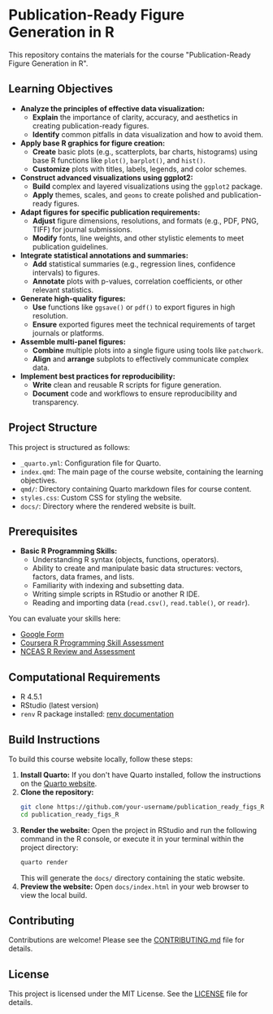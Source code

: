 # Publication-Ready Figure Generation in R

This repository contains the materials for the course "Publication-Ready Figure Generation in R".

## Learning Objectives

- **Analyze the principles of effective data visualization:**
  - **Explain** the importance of clarity, accuracy, and aesthetics in creating publication-ready figures.
  - **Identify** common pitfalls in data visualization and how to avoid them.
- **Apply base R graphics for figure creation:**
  - **Create** basic plots (e.g., scatterplots, bar charts, histograms) using base R functions like `plot()`, `barplot()`, and `hist()`.
  - **Customize** plots with titles, labels, legends, and color schemes.
- **Construct advanced visualizations using ggplot2:**
  - **Build** complex and layered visualizations using the `ggplot2` package.
  - **Apply** themes, scales, and `geoms` to create polished and publication-ready figures.
- **Adapt figures for specific publication requirements:**
  - **Adjust** figure dimensions, resolutions, and formats (e.g., PDF, PNG, TIFF) for journal submissions.
  - **Modify** fonts, line weights, and other stylistic elements to meet publication guidelines.
- **Integrate statistical annotations and summaries:**
  - **Add** statistical summaries (e.g., regression lines, confidence intervals) to figures.
  - **Annotate** plots with p-values, correlation coefficients, or other relevant statistics.
- **Generate high-quality figures:**
  - **Use** functions like `ggsave()` or `pdf()` to export figures in high resolution.
  - **Ensure** exported figures meet the technical requirements of target journals or platforms.
- **Assemble multi-panel figures:**
  - **Combine** multiple plots into a single figure using tools like `patchwork`.
  - **Align** and **arrange** subplots to effectively communicate complex data.
- **Implement best practices for reproducibility:**
  - **Write** clean and reusable R scripts for figure generation.
  - **Document** code and workflows to ensure reproducibility and transparency.

## Project Structure

This project is structured as follows:

- `_quarto.yml`: Configuration file for Quarto.
- `index.qmd`: The main page of the course website, containing the learning objectives.
- `qmd/`: Directory containing Quarto markdown files for course content.
- `styles.css`: Custom CSS for styling the website.
- `docs/`: Directory where the rendered website is built.

## Prerequisites

- **Basic R Programming Skills:**
  - Understanding R syntax (objects, functions, operators).
  - Ability to create and manipulate basic data structures: vectors, factors, data frames, and lists.
  - Familiarity with indexing and subsetting data.
  - Writing simple scripts in RStudio or another R IDE.
  - Reading and importing data (`read.csv()`, `read.table()`, or `readr`).

You can evaluate your skills here:
- [Google Form](https://docs.google.com/forms/d/e/1FAIpQLSdIyeuabd_ZOWXgI1MWHapmaOMu20L9ESkLDZiWnpmkpujyOg/viewform)
- [Coursera R Programming Skill Assessment](https://www.coursera.org/resources/r-programming-skill-assessment)
- [NCEAS R Review and Assessment](https://nceas.github.io/oss-lessons/r-review-and-assessment/r-review-and-assessment.html)

## Computational Requirements

- R 4.5.1
- RStudio (latest version)
- `renv` R package installed: [renv documentation](httpss://rstudio.github.io/renv/articles/renv.html)

## Build Instructions

To build this course website locally, follow these steps:

1.  **Install Quarto:** If you don't have Quarto installed, follow the instructions on the [Quarto website](https://quarto.org/docs/get-started/).
2.  **Clone the repository:**
    ```bash
    git clone https://github.com/your-username/publication_ready_figs_R.git
    cd publication_ready_figs_R
    ```
3.  **Render the website:** Open the project in RStudio and run the following command in the R console, or execute it in your terminal within the project directory:
    ```bash
    quarto render
    ```
    This will generate the `docs/` directory containing the static website.
4.  **Preview the website:** Open `docs/index.html` in your web browser to view the local build.



## Contributing

Contributions are welcome! Please see the [CONTRIBUTING.md](CONTRIBUTING.md) file for details.

## License

This project is licensed under the MIT License. See the [LICENSE](LICENSE) file for details.